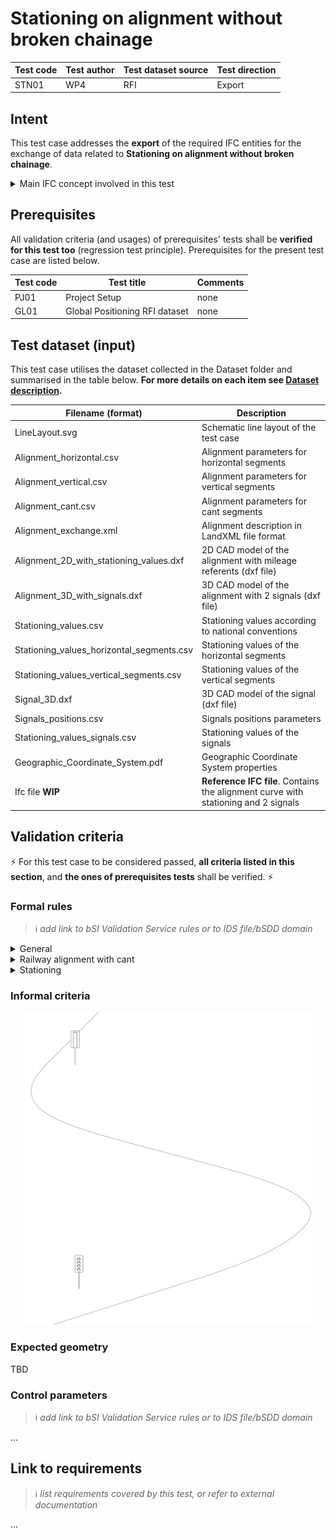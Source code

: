# Stationing on alignment without broken chainage

| Test code | Test author     | Test dataset source | Test direction |
|-----------|-----------------|---------------------|----------------|
| STN01     | WP4             | RFI                 | Export         |



## Intent
This test case addresses the **export** of the required IFC entities for the exchange of data related to **Stationing on alignment without broken chainage**.

<details><summary>Main IFC concept involved in this test</summary> 

- Project Global Positioning
- Alignment Layout
- Spatial Decomposition
- Spatial Containment
- Alignment Geometry
- Alignment Geometry Gradient
- Alignment Geometry Cant
- Product Linear Placement
- Product Local Placement
- Product Shape 
</details>


## Prerequisites
All validation criteria (and usages) of prerequisites' tests shall be **verified for this test too** (regression test principle). Prerequisites for the present test case are listed below.

| Test code | Test title                         | Comments |
|-----------|------------------------------------|----------|
| PJ01      | Project Setup                      | none     |
| GL01      | Global Positioning RFI dataset     | none     |


## Test dataset (input)

This test case utilises the dataset collected in the Dataset folder and summarised in the table below. **For more details on each item see [Dataset description](Dataset/README.md).**

| Filename (format)                                    | Description                                                        |
|------------------------------------------------------|--------------------------------------------------------------------|
| LineLayout.svg                                       | Schematic line layout of the test case                             |
| Alignment_horizontal.csv                             | Alignment parameters for horizontal segments                       |
| Alignment_vertical.csv                               | Alignment parameters for vertical segments                         |
| Alignment_cant.csv                                   | Alignment parameters for cant segments                             |
| Alignment_exchange.xml                               | Alignment description in LandXML file format                       |
| Alignment_2D_with_stationing_values.dxf              | 2D CAD model of the alignment with mileage referents (dxf file)    |
| Alignment_3D_with_signals.dxf                        | 3D CAD model of the alignment with 2 signals (dxf file)            |
| Stationing_values.csv                                | Stationing values according to national conventions                |
| Stationing_values_horizontal_segments.csv            | Stationing values of the horizontal segments                       |
| Stationing_values_vertical_segments.csv              | Stationing values of the vertical segments                         |
| Signal_3D.dxf                                        | 3D CAD model of the signal (dxf file)                              | 
| Signals_positions.csv                                | Signals positions parameters                                       |
| Stationing_values_signals.csv                        | Stationing values of the signals                                   |
| Geographic_Coordinate_System.pdf                     | Geographic Coordinate System properties                            |
| Ifc file  **WIP**                                    | **Reference IFC file**. Contains the alignment curve with stationing and 2 signals|


## Validation criteria

:zap: For this test case to be considered passed, **all criteria listed in this section**, and **the ones of prerequisites tests** shall be verified. :zap:

### Formal rules
>:information_source: *add link to bSI Validation Service rules or to IDS file/bSDD domain*

<details><summary>General</summary>

| **RULE ID** | **CRITERIA**                                                      | **VALUE [examples]**  |
|-------------|-------------------------------------------------------------------|-----------------------|
| GENE_00     | All validation criteria of precondition's tests shall be verified |                       |
| GENE_01     | All requested entities (and attributes) exist in file             | As per Entities Table |

#### Entities Table

| **Element**            | **Attribute**   | **Value**                                               | **Notes** |
|------------------------|-----------------|---------------------------------------------------------|-----------|
| IfcAlignment           | ObjectType      | Railway track alignment                                 |           |
|                        | PredefinedType  | USERDEFINED                                             |           |
| IfcAlignmentHorizontal | Name            | H1                                                      |           |
| IfcAlignmentVertical   | Name            | V1                                                      |           |
| IfcAlignmentCant       | Name            | C1                                                      |           |
| IfcSignal              | Name            | Route Indicator_01                                      |           |

</details>

<details><summary>Railway alignment with cant</summary>

> **Acceptance criteria**: For the **Railway alignment with cant** capability, the validation procedure must verify that **all** the following validation criteria are satisfied.

| **bSI RULE ID** | **Project RULE ID** | **Rule Type** | **CRITERIA**                       | VALUE [examples] |
|-----------------|---------------------|---------------|------------------------------------|------------------|
| WIP             | RI-6                | Gherkin       | Alignment layout in IFC            | WIP              |
| WIP             | RI-8                | Gherkin       | Alignment horizontal common in IFC | WIP              |
| WIP             | RI-8                | IDS           | Alignment horizontal common in IFC | WIP              |
| WIP             | RI-11               | Gherkin       | Alignment vertical common in IFC   | WIP              |
| WIP             | RI-13               | Gherkin       | Alignment cant common in IFC       | WIP              |
| WIP             | RI-15               | Gherkin       | Start station in IFC               | WIP              |
</details>

<details><summary>Stationing</summary>

> **Acceptance criteria**: For the **Stationing** capability, the validation procedure must verify that **all** the following validation criteria are satisfied.

| **bSI RULE ID** | **Project RULE ID** | **Rule Type** | **CRITERIA**                       | VALUE [examples] |
|-----------------|---------------------|---------------|------------------------------------|------------------|
| WIP             | RI-15               | Gherkin       | Start station in IFC               | WIP              |
>
> </details>

</details>

### Informal criteria
<p align="center">
    <img src="./Dataset/Signals_on_alignment.svg" height="500"/>
</p>


### Expected geometry
TBD<!--Insert screenshot s of IFC file prodiced by Pter -->

### Control parameters
>:information_source: *add link to bSI Validation Service rules or to IDS file/bSDD domain*

...

## Link to requirements
>:information_source: *list requirements covered by this test, or refer to external documentation*

...



